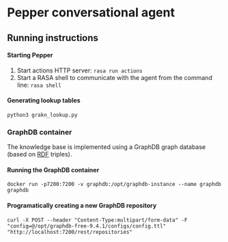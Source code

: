 # Pepper conversational agent

## Running instructions

#### Starting Pepper

1. Start actions HTTP server: `rasa run actions`
2. Start a RASA shell to communicate with the agent from the command line: `rasa shell`

#### Generating lookup tables

```shell script
python3 grakn_lookup.py
```

### GraphDB container

The knowledge base is implemented using a GraphDB graph database (based on [RDF](https://www.w3.org/RDF/) triples).

#### Running the GraphDB container

```shell script
docker run -p7200:7200 -v graphdb:/opt/graphdb-instance --name graphdb graphdb
```

#### Programatically creating a new GraphDB repository
```shell script
curl -X POST --header "Content-Type:multipart/form-data" -F "config=@/opt/graphdb-free-9.4.1/configs/config.ttl" "http://localhost:7200/rest/repositories"
```
